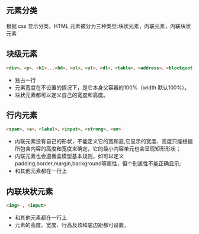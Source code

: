 ## 元素分类
根据 css 显示分类，HTML 元素被分为三种类型:块状元素，内联元素，内联块状元素

## 块级元素

```html
<div>、<p>、<h1>...<h6>、<ol>、<ul>、<dl>、<table>、<address>、<blockquote> 、<form>
```
- 独占一行
- 元素宽度在不设置的情况下，是它本身父容器的100%（width 默认100%）。
- 块状元素都可以定义自己的宽度和高度。

## 行内元素
```html
<span>、<a>、<label>、<input>、<strong>、<em>
```
- 内联元素没有自己的形状，不能定义它的宽和高,它显示的宽度、高度只能根据所包含内容的高度和宽度来确定，它的最小内容单元也会呈现矩形形状；
- 内联元素也会遵循盒模型基本规则，如可以定义padding,border,margin,background等属性，但个别属性不能正确显示;
- 和其他元素都在一行上

## 内联块状元素
```html
<img> , <input>
```
- 和其他元素都在一行上
- 元素的高度、宽度、行高及顶和底边距都可设置。